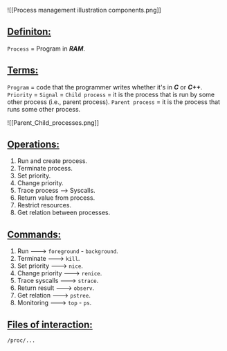 ![[Process management illustration components.png]]
## <u><b>Definiton:</b></u>
`Process` = Program in <b><i>RAM</i></b>.

## <u><b>Terms:</b></u>
`Program`  = code that the programmer writes whether it's in <b><i>C</i></b> or <i><b>C++</b></i>.
`Priority` =
`Signal` = 
`Child process` = it is the process that is run by some other process (i.e., parent process).
`Parent process` = it is the process that runs some other process.

![[Parent_Child_processes.png]]

## <u><b>Operations: </b></u>
1. Run and create process.
2. Terminate process.
3. Set priority.
4. Change priority.
5. Trace process --> Syscalls.
6. Return value from process.
7. Restrict resources.
8. Get relation between processes.

## <b><u>Commands:</u></b>
1. Run                      ---> `foreground` - `background`.
2. Terminate            ---> `kill`.
3. Set priority          ---> `nice`.
4. Change priority   ---> `renice`.
5. Trace syscalls       ---> `strace`.
6. Return result       ---> `observ`.
7. Get relation         ---> `pstree`.
8. Monitoring          ---> `top` - `ps`.


## <u><b>Files of interaction:</b></u>

```Path
/proc/...
```
